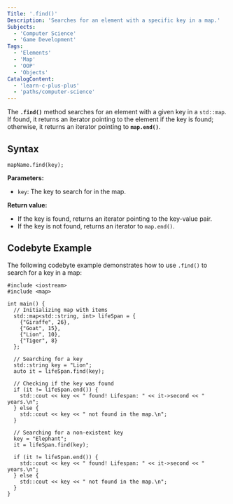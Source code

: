 ```yaml
---
Title: '.find()'
Description: 'Searches for an element with a specific key in a map.'
Subjects:
  - 'Computer Science'
  - 'Game Development'
Tags:
  - 'Elements'
  - 'Map'
  - 'OOP'
  - 'Objects'
CatalogContent:
  - 'learn-c-plus-plus'
  - 'paths/computer-science'
---
```


The **`.find()`** method searches for an element with a given key in a `std::map`. If found, it returns an iterator pointing to the element if the key is found; otherwise, it returns an iterator pointing to **`map.end()`**.

## Syntax

```pseudo
mapName.find(key);
```

**Parameters:**

- `key`: The key to search for in the map.

**Return value:**

- If the key is found, returns an iterator pointing to the key-value pair.
- If the key is not found, returns an iterator to `map.end()`.

## Codebyte Example

The following codebyte example demonstrates how to use `.find()` to search for a key in a map:

```codebyte/cpp
#include <iostream>
#include <map>

int main() {
  // Initializing map with items
  std::map<std::string, int> lifeSpan = {
    {"Giraffe", 26},
    {"Goat", 15},
    {"Lion", 10},
    {"Tiger", 8}
  };

  // Searching for a key
  std::string key = "Lion";
  auto it = lifeSpan.find(key);

  // Checking if the key was found
  if (it != lifeSpan.end()) {
    std::cout << key << " found! Lifespan: " << it->second << " years.\n";
  } else {
    std::cout << key << " not found in the map.\n";
  }

  // Searching for a non-existent key
  key = "Elephant";
  it = lifeSpan.find(key);

  if (it != lifeSpan.end()) {
    std::cout << key << " found! Lifespan: " << it->second << " years.\n";
  } else {
    std::cout << key << " not found in the map.\n";
  }
}
```
